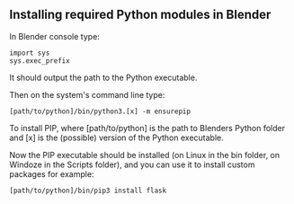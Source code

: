 Installing required Python modules in Blender
---------------------------------------------

In Blender console type:

```
import sys
sys.exec_prefix
```

It should output the path to the Python executable.

Then on the system's command line type:

```
[path/to/python]/bin/python3.[x] -m ensurepip
```

To install PIP, where [path/to/python] is the path to Blenders Python folder and [x] is the (possible) version of the Python executable.

Now the PIP executable should be installed (on Linux in the bin folder, on Windoze in the Scripts folder), and you can use it to install custom packages for example:

```
[path/to/python]/bin/pip3 install flask
```


